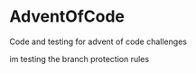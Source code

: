 # AdventOfCode
Code and testing for advent of code challenges

im testing the branch protection rules